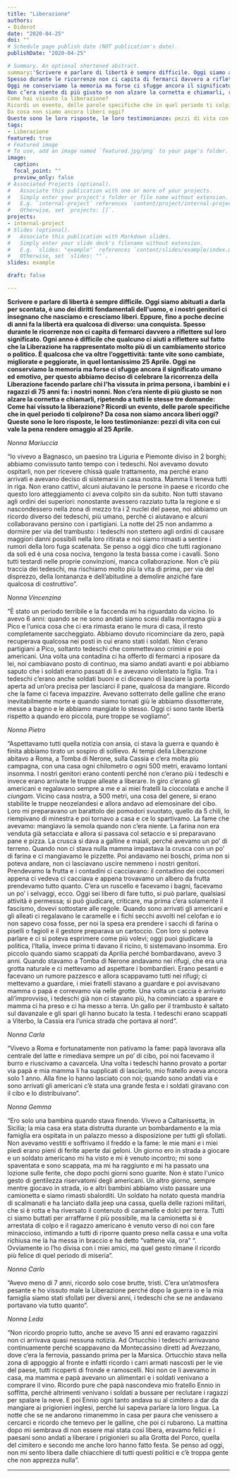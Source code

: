 ```yaml
---
title: "Liberazione"
authors:
- Diderot
date: "2020-04-25"
doi: ""
# Schedule page publish date (NOT publication's date).
publishDate: "2020-04-25"

# Summary. An optional shortened abstract.
summary:'Scrivere e parlare di libertà è sempre difficile. Oggi siamo abituati a darla per scontata, è uno dei diritti fondamentali dell'uomo, e i nostri genitori ci insegnano che nasciamo e cresciamo liberi. Eppure, fino a poche decine di anni fa la libertà era qualcosa di diverso: una conquista.
Spesso durante le ricorrenze non ci capita di fermarci davvero a riflettere sul loro significato. Ogni anno è difficile che qualcuno ci aiuti a riflettere sul fatto che la Liberazione ha rappresentato molto più di un cambiamento storico o politico. È qualcosa che va oltre l’oggettività: tante vite sono cambiate, migliorate e peggiorate, in quel lontanissimo 25 Aprile.
Oggi ne conserviamo la memoria ma forse ci sfugge ancora il significato umano ed emotivo, per questo abbiamo deciso di celebrare la ricorrenza della Liberazione facendo parlare chi l'ha vissuta in prima persona, i bambini e i ragazzi di 75 anni fa: i nostri nonni.
Non c’era niente di più giusto se non alzare la cornetta e chiamarli, ripetendo a tutti le stesse tre domande:
Come hai vissuto la liberazione? 
Ricordi un evento, delle parole specifiche che in quel periodo ti colpirono?
Da cosa non siamo ancora liberi oggi?
Queste sono le loro risposte, le loro testimonianze: pezzi di vita con cui vale la pena rendere omaggio al 25 Aprile'
tags:
- Liberazione
featured: true
# Featured image
# To use, add an image named `featured.jpg/png` to your page's folder. 
image:
  caption: 
  focal_point: ""
  preview_only: false
# Associated Projects (optional).
#   Associate this publication with one or more of your projects.
#   Simply enter your project's folder or file name without extension.
#   E.g. `internal-project` references `content/project/internal-project/index.md`.
#   Otherwise, set `projects: []`.
projects:
- internal-project
# Slides (optional).
#   Associate this publication with Markdown slides.
#   Simply enter your slide deck's filename without extension.
#   E.g. `slides: "example"` references `content/slides/example/index.md`.
#   Otherwise, set `slides: ""`.
slides: example

draft: false

---
```


**Scrivere e parlare di libertà è sempre difficile. Oggi siamo abituati a darla per scontata, è uno dei diritti fondamentali dell'uomo, e i nostri genitori ci insegnano che nasciamo e cresciamo liberi. Eppure, fino a poche decine di anni fa la libertà era qualcosa di diverso: una conquista.
Spesso durante le ricorrenze non ci capita di fermarci davvero a riflettere sul loro significato. Ogni anno è difficile che qualcuno ci aiuti a riflettere sul fatto che la Liberazione ha rappresentato molto più di un cambiamento storico o politico. È qualcosa che va oltre l’oggettività: tante vite sono cambiate, migliorate e peggiorate, in quel lontanissimo 25 Aprile.
Oggi ne conserviamo la memoria ma forse ci sfugge ancora il significato umano ed emotivo, per questo abbiamo deciso di celebrare la ricorrenza della Liberazione facendo parlare chi l'ha vissuta in prima persona, i bambini e i ragazzi di 75 anni fa: i nostri nonni.
Non c’era niente di più giusto se non alzare la cornetta e chiamarli, ripetendo a tutti le stesse tre domande:
Come hai vissuto la liberazione? 
Ricordi un evento, delle parole specifiche che in quel periodo ti colpirono?
Da cosa non siamo ancora liberi oggi?
Queste sono le loro risposte, le loro testimonianze: pezzi di vita con cui vale la pena rendere omaggio al 25 Aprile.**

*Nonna Mariuccia*

“Io vivevo a Bagnasco, un paesino tra Liguria e Piemonte diviso in 2 borghi; abbiamo convissuto tanto tempo con i tedeschi. 
Noi avevamo dovuto ospitarli, non per ricevere chissà quale trattamento, ma perché erano arrivati e avevano deciso di sistemarsi in casa nostra. 
Mamma li teneva tutti in riga. 
Non erano cattivi, alcuni aiutavano le persone in paese e ricordo che questo loro atteggiamento ci aveva colpito sin da subito. 
Non tutti stavano agli ordini dei superiori: nonostante avessero razziato tutta la regione e si nascondessero nella zona di mezzo tra i 2 nuclei del paese, noi abbiamo un ricordo diverso dei tedeschi, più umano, perché ci aiutavano e alcuni collaboravano persino con i partigiani. 
La notte del 25 non andammo a dormire per via del trambusto: i tedeschi non stettero agli ordini di causare maggiori danni possibili nella loro ritirata e noi siamo rimasti a sentire i rumori della loro fuga scatenata.
Se penso a oggi dico che tutti ragionano da soli ed è una cosa nociva, tengono la testa bassa come i cavalli. Sono tutti testardi nelle proprie convinzioni, manca collaborazione. 
Non c’è più traccia dei tedeschi, ma rischiamo molto più la vita di prima, per via del disprezzo, della lontananza e dell’abitudine a demolire anziché fare qualcosa di costruttivo”.

*Nonna Vincenzina*

“È stato un periodo terribile e la faccenda mi ha riguardato da vicino. 
Io avevo 6 anni: quando se ne sono andati siamo scesi dalla montagna giù a Pico e l’unica cosa che ci era rimasta erano le mura di casa, il resto completamente saccheggiato. 
Abbiamo dovuto ricominciare da zero, papà recuperava qualcosa nei posti in cui erano stati i soldati. 
Non c’erano partigiani a Pico, soltanto tedeschi che commettevano crimini e poi americani. Una volta una contadina ci ha offerto di fermarci a riposare da lei, noi cambiavano posto di continuo, ma siamo andati avanti e poi abbiamo saputo che i soldati erano passati di lì e avevano violentato la figlia. 
Tra i tedeschi c’erano anche soldati buoni e ci dicevano di lasciare la porta aperta ad un’ora precisa per lasciarci il pane, qualcosa da mangiare. Ricordo che la fame ci faceva impazzire. Avevano sotterrato delle galline che erano inevitabilmente morte e quando siamo tornati giù le abbiamo dissotterrate, messe a bagno e le abbiamo mangiate lo stesso.
Oggi ci sono tante libertà rispetto a quando ero piccola, pure troppe se vogliamo”.

*Nonno Pietro*

“Aspettavamo tutti quella notizia con ansia, ci stava la guerra e quando è finita abbiamo tirato un sospiro di sollievo. 
Ai tempi della Liberazione abitavo a Roma, a Tomba di Nerone, sulla Cassia e c’era molta più campagna, con una casa ogni chilometro o ogni 500 metri, eravamo lontani insomma. I nostri genitori erano contenti perché non c’erano più i tedeschi e invece erano arrivate le truppe alleate a liberare.  In giro c’erano gli americani e regalavano sempre a me e ai miei fratelli la cioccolata e anche il *ciungam*.
Vicino casa nostra, a 500 metri, una cosa del genere, si erano stabilite le truppe neozelandesi e allora andavo ad elemosinare del cibo. Loro mi preparavano un barattolo dei pomodori svuotato, quello da 5 chili, lo riempivano di minestra e poi tornavo a casa e ce lo spartivamo. 
La fame che avevamo: mangiavo la semola quando non c’era niente. La farina non era venduta già setacciata e allora si passava col setaccio e si preparavano pane e pizza. La crusca si dava a galline e maiali, perché avevamo un po’ di terreno. Quando non ci stava nulla mamma impastava la crusca con un po’ di farina e ci mangiavamo le pizzette.
Poi andavamo nei boschi, prima non si poteva andare, non ci lasciavano uscire nemmeno i nostri genitori. Prendevamo la frutta e i contadini ci cacciavano: il contadino dei cocomeri appena ci vedeva ci cacciava e appena trovavamo un albero da frutta prendevamo tutto quanto. C’era un ruscello e facevamo i bagni, facevamo un po’ i selvaggi, ecco.
Oggi sei libero di fare tutto, si può parlare, qualsiasi attività è permessa; si può giudicare, criticare, ma prima c’era solamente il fascismo, dovevi sottostare alle regole. 
Quando sono arrivati gli americani e gli alleati ci regalavano le caramelle e i fichi secchi avvolti nel celofan e io non sapevo cosa fosse, per noi la spesa era prendere i sacchi di farina o piselli o fagioli e il gestore preparava un cartoccio. Con loro si poteva parlare e ci si poteva esprimere come più volevi; oggi puoi giudicare la politica, l’Italia, invece prima ti davano il ricino, ti sistemavano insomma. 
Ero piccolo quando siamo scappati da Aprilia perché bombardavano, avevo 3 anni. Quando stavamo a Tomba di Nerone andavamo nei rifugi, che era una grotta naturale e ci mettevamo ad aspettare i bombardieri. Erano pesanti e facevano un rumore pazzesco e allora scappavamo tutti nei rifugi; ci mettevamo a guardare, i miei fratelli stavano a guardare e poi avvisavano mamma o papà e correvamo via nelle grotte. Una volta un caccia è arrivato all’improvviso, i tedeschi già non ci stavano più, ha cominciato a sparare e mamma ci ha preso e ci ha messo a terra. Un gallo per il trambusto è saltato sul davanzale e gli spari gli hanno bucato la testa. I tedeschi erano scappati a Viterbo, la Cassia era l’unica strada che portava al nord“.

*Nonna Carla*

“Vivevo a Roma e fortunatamente non pativamo la fame: papà lavorava alla centrale del latte e rimediava sempre un po’ di cibo, poi noi facevamo il burro e riuscivamo a cavarcela. 
Una volta i tedeschi hanno provato a portar via papà e mia mamma li ha supplicati di lasciarlo, mio fratello aveva ancora solo 1 anno. Alla fine lo hanno lasciato con noi; quando sono andati via e sono arrivati gli americani c’è stata una grande festa e i soldati giravano con il cibo e lo distribuivano”.

*Nonna Gemma*

“Ero solo una bambina quando stava finendo. 
Vivevo a Caltanissetta, in Sicilia; la mia casa era stata distrutta durante un bombardamento e la mia famiglia era ospitata in un palazzo messo a disposizione per tutti gli sfollati. Non avevamo vestiti e soffrivamo il freddo e la fame: le mie mani e i miei piedi erano pieni di ferite aperte dai geloni.
Un giorno ero in strada a giocare e un soldato americano mi ha visto e mi è venuto incontro; mi sono spaventata e sono scappata, ma mi ha raggiunto e mi ha passato una lozione sulle ferite, che dopo pochi giorni sono guarite.
Non è stato l'unico gesto di gentilezza riservatomi degli americani.
Un altro giorno, sempre mentre giocavo in strada, io e altri bambini abbiamo visto passare una camionetta e siamo rimasti sbalorditi. Un soldato ha notato questa mandria di scalmanati e ha lanciato dalla jeep una cassa, quella delle razioni militari, che si è rotta e ha riversato il contenuto di caramelle e dolci per terra. Tutti ci siamo buttati per arraffarne il più possibile, ma la camionetta si è arrestata di colpo e il ragazzo americano è venuto verso di noi con fare minaccioso, intimando a tutti di riporre quanto preso nella cassa e una volta richiusa me la ha messa in braccio e ha detto “vattene via, ora” “.
Ovviamente io l’ho divisa con i miei amici, ma quel gesto rimane il ricordo più felice di quel periodo di miseria”.

*Nonno Carlo*

“Avevo meno di 7 anni, ricordo solo cose brutte, tristi. 
C’era un’atmosfera pesante e ho vissuto male la Liberazione perché dopo la guerra io e la mia famiglia siamo stati sfollati per diversi anni, i tedeschi che se ne andavano portavano via tutto quanto”.

*Nonna Leda*

“Non ricordo proprio tutto, anche se avevo 15 anni ed eravamo ragazzini non ci arrivava quasi nessuna notizia. Ad Ortucchio i tedeschi arrivavano continuamente perché scappavano da Montecassino diretti ad Avezzano, dove c’era la ferrovia, passando prima per la Marsica. Ortucchio stava nella zona di appoggio al fronte e infatti ricordo i carri armati nascosti per le vie del paese, tutti ricoperti di fronde e ramoscelli. Noi non ce li avevamo in casa, ma mamma e papà avevano un alimentari e i soldati venivano a comprare il vino. 
Ricordo pure che papà nascondeva mio fratello Ennio in soffitta, perché altrimenti venivano i soldati a bussare per reclutare i ragazzi per spalare la neve. E poi Ennio ogni tanto andava su al cimitero a dar da mangiare ai prigionieri inglesi, perché lui sapeva parlare la loro lingua. La notte che se ne andarono rimanemmo in casa per paura che venissero a cercarci e ricordo che temevo per le galline, che poi ci rubarono. La mattina dopo mi sembrava di non essere mai stata così libera, eravamo felici e i paesani sono andati a liberare i prigionieri su alla Grotta del Porco, quella del cimitero e secondo me anche loro hanno fatto festa.
Se penso ad oggi, non mi sento libera dalle chiacchiere di tutti questi politici e c’è troppa gente che non apprezza nulla”.

---
